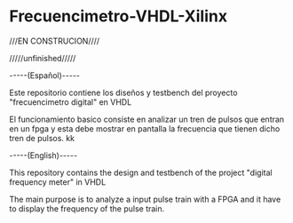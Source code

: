﻿Frecuencimetro-VHDL-Xilinx
==========================

///EN CONSTRUCION////

/////unfinished/////


-----(Español)-----

Este repositorio contiene los diseños y testbench del proyecto "frecuencimetro digital" en VHDL

El funcionamiento basico consiste en analizar un tren de pulsos que entran en un fpga
y esta debe mostrar en pantalla la frecuencia que tienen dicho tren de pulsos.
kk

-----(English)-----

This repository contains the design and testbench of the project "digital frequency meter"  in VHDL

The main purpose is to analyze a input pulse train with a FPGA
and it have to display the frequency of the pulse train.
